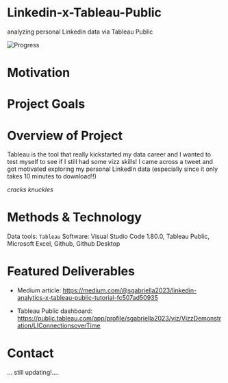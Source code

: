# Linkedin-x-Tableau-Public
analyzing personal Linkedin data via Tableau Public


![Progress](https://progress-bar.dev/20/?title=progress)





 # Motivation

# Project Goals


# Overview of Project
Tableau is the tool that really kickstarted my data career and I wanted to test myself to see if I still had some vizz skills! I came across a tweet and got motivated exploring my personal LinkedIn data (especially since it only takes 10 minutes to download!!)

*cracks knuckles*


# Methods & Technology
Data tools: `Tableau`
Software: Visual Studio Code 1.80.0, Tableau Public, Microsoft Excel, Github, Github Desktop


# Featured Deliverables



* Medium article: https://medium.com/@sgabriella2023/linkedin-analytics-x-tableau-public-tutorial-fc507ad50935

* Tableau Public dashboard: https://public.tableau.com/app/profile/sgabriella2023/viz/VizzDemonstration/LIConnectionsoverTime


# Contact





... still updating!.... 